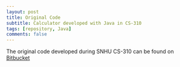 ```yaml
---
layout: post
title: Original Code
subtitle: Calculator developed with Java in CS-310
tags: [repository, Java]
comments: false
---
```


The original code developed during SNHU CS-310 can be found on [Bitbucket](https://bitbucket.org/aurrunek/calculator/src/master/)
